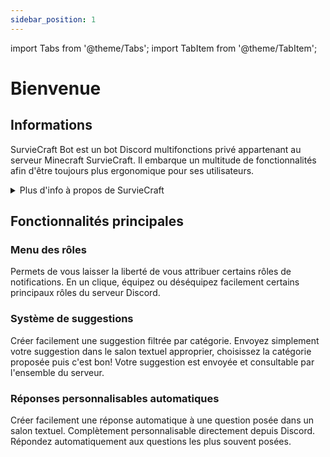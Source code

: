 ```yaml
---
sidebar_position: 1
---
```


import Tabs from '@theme/Tabs';
import TabItem from '@theme/TabItem';

# Bienvenue

## Informations

SurvieCraft Bot est un bot Discord multifonctions privé appartenant au serveur Minecraft SurvieCraft. Il embarque un multitude de fonctionnalités afin d'être toujours plus ergonomique pour ses utilisateurs.

<details>
  <summary>Plus d'info à propos de SurvieCraft</summary>
<Tabs>
<TabItem value="Serveur Minecraft">

> SurvieCraft est un serveur non affilié à Mojang. Ouvert en 2019 ils proposent plusieurs fonctionnalités qui sauront vous aider lors de votre progression sur leur serveur.

Ip: `play.surviecraft.fr`
</TabItem>
<TabItem value="Serveur Discord">

> Serveur Discord SurvieCraft comprenant **2300 membres**, vous pourrez y retrouver le bot privé SurvieCraft et interagir avec.

Serveur Discord: **[Clique ici](https://discordapp.com/invite/7Js6rjy)**
</TabItem>
<TabItem value="Site Internet">

> Site Internet SurvieCraft, vous pourrez y retrouver toutes les informations utiles à propos du serveur Minecraft.

Site Internet: **[Clique ici](https://surviecraft.fr/)**
</TabItem>
</Tabs>

</details>

## Fonctionnalités principales

### Menu des rôles

Permets de vous laisser la liberté de vous attribuer certains rôles de notifications. En un clique, équipez ou déséquipez facilement certains principaux rôles du serveur Discord.

### Système de suggestions

Créer facilement une suggestion filtrée par catégorie. Envoyez simplement votre suggestion dans le salon textuel approprier, choisissez la catégorie proposée puis c'est bon! Votre suggestion est envoyée et consultable par l'ensemble du serveur.

### Réponses personnalisables automatiques

Créer facilement une réponse automatique à une question posée dans un salon textuel. Complètement personnalisable directement depuis Discord. Répondez automatiquement aux questions les plus souvent posées.
